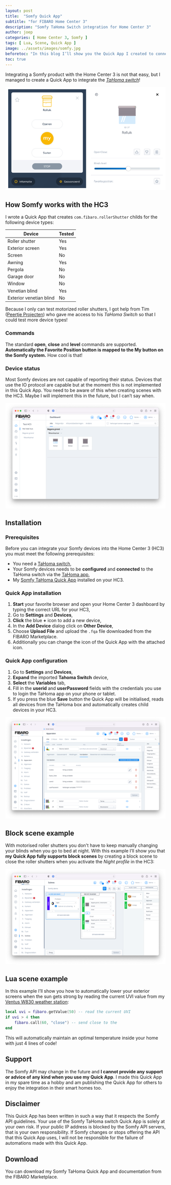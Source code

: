 ```yaml
---
layout: post
title:  "Somfy Quick App"
subtitle: "for FIBARO Home Center 3"
description: "Somfy TaHoma Switch integration for Home Center 3"
author: joep
categories: [ Home Center 3, Somfy ]
tags: [ Lua, Scene, Quick App ]
image: ../assets/images/somfy.jpg
beforetoc: "In this blog I’ll show you the Quick App I created to connect to the TaHoma switch ecosystem via the Somfy API."
toc: true
---
```


Integrating a Somfy product with the Home Center 3 is not that easy, but I managed to create a Quick App to integrate the *[TaHoma switch](https://www.somfy.nl/producten/1870595/tahoma-switch)*!

![hc3-somfy1.png](../assets/images/hc3-somfy1.png)

## How Somfy works with the HC3

I wrote a Quick App that creates `com.fibaro.rollerShutter` childs for the following device types:

| Device                  | Tested |
| ----------------------- | ------ |
| Roller shutter          | Yes    |
| Exterior screen         | Yes    |
| Screen                  | No     |
| Awning                  | Yes    |
| Pergola                 | No     |
| Garage door             | No     |
| Window                  | No     |
| Venetian blind          | Yes    |
| Exterior venetian blind | No     |

Because I only can test motorized roller shutters, I got help from Tim ([Peertje Projecten](https://peertjeprojecten.nl/)) who gave me access to his *TaHoma Switch* so that I could test more device types!

### Commands

The standard **open**, **close** and **level** commands are supported. **Automatically the Favorite Position button is mapped to the My button on the Somfy system.** How cool is that!

### Device status

Most Somfy devices are not capable of reporting their status. Devices that use the IO protocol are capable but at the moment this is not implemented in this Quick App. You need to be aware of this when creating scenes with the HC3. Maybe I will implement this in the future, but I can’t say when.

![hc3-somfy2.png](../assets/images/hc3-somfy2.png)

## Installation

### Prerequisites

Before you can integrate your Somfy devices into the Home Center 3 (HC3) you must meet the following prerequisites:

- You need a [TaHoma switch](https://www.somfy.nl/producten/1870595/tahoma-switch),
- Your Somfy devices needs to be **configured** and **connected** to the TaHoma switch via the [TaHoma app](https://www.somfy.nl/producten/smart-home-en-afstandbediening/tahoma-smart-home/tahoma-app),
- My [Somfy TaHoma Quick App](https://docs.joepverhaeg.nl) installed on your HC3.

### Quick App installation

1. **Start** your favorite browser and open your Home Center 3 dashboard by typing the correct URL for your HC3,
2. Go to **Settings** and **Devices**,
3. **Click** the blue **+** icon to add a new device,
4. In the **Add Device** dialog click on **Other Device**,
5. Choose **Upload File** and upload the `.fqa` file downloaded from the FIBARO Marketplace.
6. Additionally you can change the icon of the Quick App with the attached icon.

### Quick App configuration

1. Go to **Settings** and **Devices**,
2. **Expand** the imported **Tahoma Switch** device,
3. **Select** the **Variables** tab,
4. Fill in the **userid** and **userPassword** fields with the credentials you use to login the TaHoma app on your phone or tablet.
5. If you press the blue **Save** button the Quick App will be initialised, reads all devices from the TaHoma box and automatically creates child devices in your HC3.

![hc3-somfy3.png](../assets/images/hc3-somfy3.png)

## Block scene example

With motorised roller shutters you don't have to keep manually changing your blinds when you go to bed at night. With this example I’ll show you that **my Quick App fully supports block scenes** by creating a block scene to close the roller shutters when you activate the *Night profile* in the HC3:

![hc3-somfy4.png](../assets/images/hc3-somfy4.png)

## Lua scene example

In this example I’ll show you how to automatically lower your exterior screens when the sun gets strong by reading the current UVI value from my [Ventus W830 weather station](https://docs.joepverhaeg.nl/ventus-w830/):

```lua
local uvi = fibaro.getValue(50) -- read the current UVI
if uvi > 4 then
	fibaro.call(60, "close") -- send close to the 
end
```

This will automatically maintain an optimal temperature inside your home with just 4 lines of code!

## Support

The Somfy API may change in the future and **I cannot provide any support or advice of any kind when you use my Quick App**. I made this Quick App in my spare time as a hobby and am publishing the Quick App for others to enjoy the integration in their smart homes too.

## Disclaimer

This Quick App has been written in such a way that it respects the Somfy API guidelines. Your use of the Somfy TaHoma switch Quick App is solely at your own risk. If your public IP address is blocked by the Somfy API servers, that is your own responsibility. If Somfy changes or stops offering the API that this Quick App uses, I will not be responsible for the failure of automations made with this Quick App.

## **Download**

You can download my Somfy TaHoma Quick App and documentation from the FIBARO Marketplace.